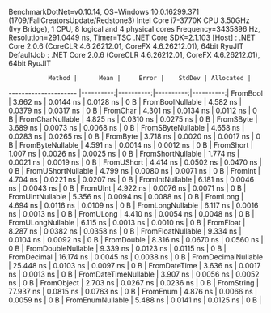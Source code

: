 
BenchmarkDotNet=v0.10.14, OS=Windows 10.0.16299.371 (1709/FallCreatorsUpdate/Redstone3)
Intel Core i7-3770K CPU 3.50GHz (Ivy Bridge), 1 CPU, 8 logical and 4 physical cores
Frequency=3435896 Hz, Resolution=291.0449 ns, Timer=TSC
.NET Core SDK=2.1.103
  [Host]     : .NET Core 2.0.6 (CoreCLR 4.6.26212.01, CoreFX 4.6.26212.01), 64bit RyuJIT
  DefaultJob : .NET Core 2.0.6 (CoreCLR 4.6.26212.01, CoreFX 4.6.26212.01), 64bit RyuJIT


               Method |      Mean |     Error |    StdDev | Allocated |
--------------------- |----------:|----------:|----------:|----------:|
             FromBool |  3.662 ns | 0.0144 ns | 0.0128 ns |       0 B |
     FromBoolNullable |  4.582 ns | 0.0379 ns | 0.0317 ns |       0 B |
             FromChar |  4.301 ns | 0.0134 ns | 0.0112 ns |       0 B |
     FromCharNullable |  4.825 ns | 0.0310 ns | 0.0275 ns |       0 B |
            FromSByte |  3.689 ns | 0.0073 ns | 0.0068 ns |       0 B |
    FromSByteNullable |  4.658 ns | 0.0283 ns | 0.0265 ns |       0 B |
             FromByte |  3.718 ns | 0.0020 ns | 0.0017 ns |       0 B |
     FromByteNullable |  4.591 ns | 0.0014 ns | 0.0012 ns |       0 B |
            FromShort |  1.007 ns | 0.0026 ns | 0.0025 ns |       0 B |
    FromShortNullable |  1.774 ns | 0.0021 ns | 0.0019 ns |       0 B |
           FromUShort |  4.414 ns | 0.0502 ns | 0.0470 ns |       0 B |
   FromUShortNullable |  4.799 ns | 0.0080 ns | 0.0071 ns |       0 B |
              FromInt |  4.704 ns | 0.0221 ns | 0.0207 ns |       0 B |
      FromIntNullable |  6.181 ns | 0.0046 ns | 0.0043 ns |       0 B |
             FromUInt |  4.922 ns | 0.0076 ns | 0.0071 ns |       0 B |
     FromUIntNullable |  5.356 ns | 0.0094 ns | 0.0088 ns |       0 B |
             FromLong |  4.694 ns | 0.0116 ns | 0.0109 ns |       0 B |
     FromLongNullable |  6.117 ns | 0.0016 ns | 0.0013 ns |       0 B |
            FromULong |  4.410 ns | 0.0054 ns | 0.0048 ns |       0 B |
    FromULongNullable |  6.115 ns | 0.0013 ns | 0.0010 ns |       0 B |
            FromFloat |  8.287 ns | 0.0382 ns | 0.0358 ns |       0 B |
    FromFloatNullable |  9.334 ns | 0.0104 ns | 0.0092 ns |       0 B |
           FromDouble |  8.316 ns | 0.0670 ns | 0.0560 ns |       0 B |
   FromDoubleNullable |  9.339 ns | 0.0123 ns | 0.0115 ns |       0 B |
          FromDecimal | 16.174 ns | 0.0045 ns | 0.0038 ns |       0 B |
  FromDecimalNullable | 25.448 ns | 0.0103 ns | 0.0097 ns |       0 B |
         FromDateTime |  3.636 ns | 0.0017 ns | 0.0013 ns |       0 B |
 FromDateTimeNullable |  3.907 ns | 0.0056 ns | 0.0052 ns |       0 B |
           FromObject |  2.703 ns | 0.0267 ns | 0.0236 ns |       0 B |
           FromString | 77.937 ns | 0.0815 ns | 0.0763 ns |       0 B |
             FromEnum |  4.876 ns | 0.0066 ns | 0.0059 ns |       0 B |
     FromEnumNullable |  5.488 ns | 0.0141 ns | 0.0125 ns |       0 B |
